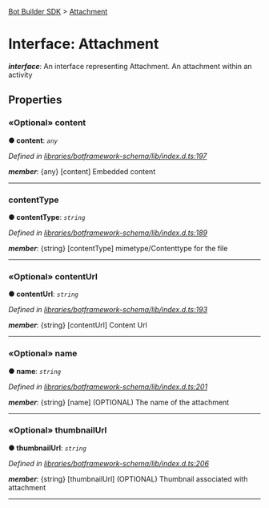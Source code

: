 [Bot Builder SDK](../README.md) > [Attachment](../interfaces/botbuilder.attachment.md)



# Interface: Attachment

*__interface__*: An interface representing Attachment. An attachment within an activity



## Properties
<a id="content"></a>

### «Optional» content

**●  content**:  *`any`* 

*Defined in [libraries/botframework-schema/lib/index.d.ts:197](https://github.com/Microsoft/botbuilder-js/blob/f596b7c/libraries/botframework-schema/lib/index.d.ts#L197)*


*__member__*: {any} [content] Embedded content





___

<a id="contenttype"></a>

###  contentType

**●  contentType**:  *`string`* 

*Defined in [libraries/botframework-schema/lib/index.d.ts:189](https://github.com/Microsoft/botbuilder-js/blob/f596b7c/libraries/botframework-schema/lib/index.d.ts#L189)*


*__member__*: {string} [contentType] mimetype/Contenttype for the file





___

<a id="contenturl"></a>

### «Optional» contentUrl

**●  contentUrl**:  *`string`* 

*Defined in [libraries/botframework-schema/lib/index.d.ts:193](https://github.com/Microsoft/botbuilder-js/blob/f596b7c/libraries/botframework-schema/lib/index.d.ts#L193)*


*__member__*: {string} [contentUrl] Content Url





___

<a id="name"></a>

### «Optional» name

**●  name**:  *`string`* 

*Defined in [libraries/botframework-schema/lib/index.d.ts:201](https://github.com/Microsoft/botbuilder-js/blob/f596b7c/libraries/botframework-schema/lib/index.d.ts#L201)*


*__member__*: {string} [name] (OPTIONAL) The name of the attachment





___

<a id="thumbnailurl"></a>

### «Optional» thumbnailUrl

**●  thumbnailUrl**:  *`string`* 

*Defined in [libraries/botframework-schema/lib/index.d.ts:206](https://github.com/Microsoft/botbuilder-js/blob/f596b7c/libraries/botframework-schema/lib/index.d.ts#L206)*


*__member__*: {string} [thumbnailUrl] (OPTIONAL) Thumbnail associated with attachment





___


